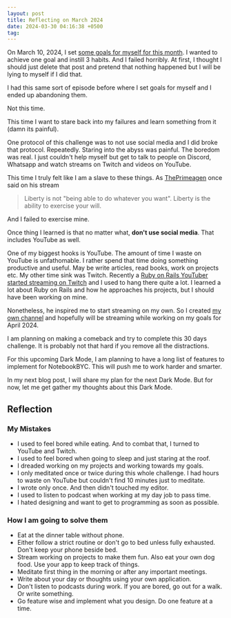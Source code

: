 ```yaml
---
layout: post
title: Reflecting on March 2024
date: 2024-03-30 04:16:38 +0500
tag:
---
```


On March 10, 2024, I set [some goals for myself for this month](_posts/2024-03-11-goals-for-march-2024.md). I wanted to achieve one goal and instill 3 habits. And I failed horribly. At first, I thought I should just delete that post and pretend that nothing happened but I will be lying to myself if I did that.

I had this same sort of episode before where I set goals for myself and I ended up abandoning them.

Not this time.

This time I want to stare back into my failures and learn something from it (damn its painful).

One protocol of this challenge was to not use social media and I did broke that protocol. Repeatedly. Staring into the abyss was painful. The boredom was real. I just couldn't help myself but get to talk to people on Discord, Whatsapp and watch streams on Twitch and videos on YouTube.

This time I truly felt like I am a slave to these things. As [ThePrimeagen](https://www.youtube.com/c/theprimeagen) once said on his stream

> Liberty is not "being able to do whatever you want". Liberty is the ability to exercise your will.

And I failed to exercise mine.

Once thing I learned is that no matter what, **don't use social media**. That includes YouTube as well.

One of my biggest hooks is YouTube. The amount of time I waste on YouTube is unfathomable. I rather spend that time doing something productive and useful. May be write articles, read books, work on projects etc. My other time sink was Twitch. Recently a [Ruby on Rails YouTuber started streaming on Twitch](https://www.twitch.tv/deanout) and I used to hang there quite a lot. I learned a lot about Ruby on Rails and how he approaches his projects, but I should have been working on mine.

Nonetheless, he inspired me to start streaming on my own. So I created [my own channel](https://www.twitch.tv/syedmsawaid) and hopefully will be streaming while working on my goals for April 2024.

I am planning on making a comeback and try to complete this 30 days challenge. It is probably not that hard if you remove all the distractions.

For this upcoming Dark Mode, I am planning to have a long list of features to implement for NotebookBYC. This will push me to work harder and smarter.

In my next blog post, I will share my plan for the next Dark Mode. But for now, let me get gather my thoughts about this Dark Mode.

## Reflection

### My Mistakes

- I used to feel bored while eating. And to combat that, I turned to YouTube and Twitch.
- I used to feel bored when going to sleep and just staring at the roof.
- I dreaded working on my projects and working towards my goals.
- I only meditated once or twice during this whole challenge. I had hours to waste on YouTube but couldn't find 10 minutes just to meditate.
- I wrote only once. And then didn't touched my editor.
- I used to listen to podcast when working at my day job to pass time.
- I hated designing and want to get to programming as soon as possible.

### How I am going to solve them

- Eat at the dinner table without phone.
- Either follow a strict routine or don't go to bed unless fully exhausted. Don't keep your phone beside bed.
- Stream working on projects to make them fun. Also eat your own dog food. Use your app to keep track of things.
- Meditate first thing in the morning or after any important meetings.
- Write about your day or thoughts using your own application.
- Don't listen to podcasts during work. If you are bored, go out for a walk. Or write something.
- Go feature wise and implement what you design. Do one feature at a time.
